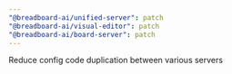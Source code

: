 ```yaml
---
"@breadboard-ai/unified-server": patch
"@breadboard-ai/visual-editor": patch
"@breadboard-ai/board-server": patch
---
```


Reduce config code duplication between various servers
